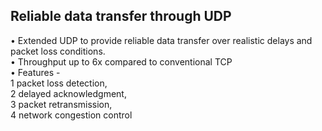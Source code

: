 ## Reliable data transfer through UDP

• Extended UDP to provide reliable data transfer over realistic delays and packet loss conditions.  
• Throughput up to 6x compared to conventional TCP   
• Features -  
  1 packet loss detection,  
  2 delayed acknowledgment,  
  3 packet retransmission,   
  4 network congestion control  
